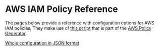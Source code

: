 # AWS IAM Policy Reference

The pages below provide a reference with configuration options for AWS IAM policies. 
They make use of [this script](https://awspolicygen.s3.amazonaws.com/js/policies.js)
that is part of the [AWS Policy Generator](https://awspolicygen.s3.amazonaws.com/policygen.html).

[Whole configuration in JSON format](json.html)
